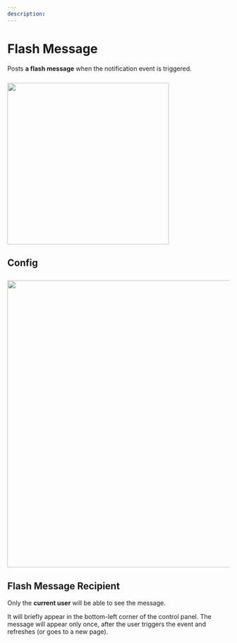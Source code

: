 ```yaml
---
description:
---
```


# Flash Message

Posts **a flash message** when the notification event is triggered.

<img class="dropshadow" src="/images/messages/flash-example.png" alt="" style="width:366px; margin-top:10px">

## Config

<img class="dropshadow" src="/images/messages/flash-config.png" alt="" style="width:650px; margin-top:10px">

<!--@include: @/messages/types/docs-links.md-->

## Flash Message Recipient

Only the **current user** will be able to see the message.

It will briefly appear in the bottom-left corner of the control panel. The message will appear only once, after the user triggers the event and refreshes (or goes to a new page).
